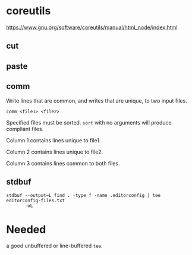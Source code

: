 # coreutils

https://www.gnu.org/software/coreutils/manual/html_node/index.html

## cut

## paste

## comm

Write lines that are common, and writes that are unique, to two input
files.

    comm <file1> <file2>

Specified files must be sorted.  `sort` with no arguments will produce
compliant files.

Column 1 contains lines unique to file1.

Column 2 contains lines unique to file2.

Column 3 contains lines common to both files.

## stdbuf

    stdbuf --output=L find . -type f -name .editorconfig | tee editorconfig-files.txt
           -oL

# Needed

a good unbuffered or line-buffered `tee`.
